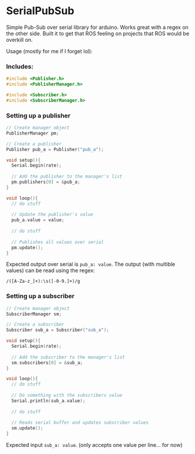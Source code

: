 # SerialPubSub
Simple Pub-Sub over serial library for arduino. Works great with a regex on the other side. Built it to get that ROS feeling on projects that ROS would be overkill on.

Usage (mostly for me if I forget lol):

### Includes:

```C++
#include <Publisher.h>
#include <PublisherManager.h>

#include <Subscriber.h>
#include <SubscriberManager.h>
```

### Setting up a publisher

```C++
// Create manager object
PublisherManager pm;

// Create a publisher
Publisher pub_a = Publisher("pub_a");

void setup(){
  Serial.begin(rate);
  
  // Add the publisher to the manager's list
  pm.publishers[0] = &pub_a;
}

void loop(){
  // do stuff
  
  // Update the publisher's value
  pub_a.value = value;
  
  // do stuff
  
  // Publishes all values over serial
  pm.update();
}
```

Expected output over serial is ```pub_a: value```. The output (with multible values) can be read using the regex:
```regex 
/([A-Za-z_]+):\s([-0-9.]+)/g
```


### Setting up a subscriber
```C++
// Create manager object
SubscriberManager sm;

// Create a subscriber
Subscriber sub_a = Subscriber("sub_a");

void setup(){
  Serial.begin(rate);
  
  // Add the subscriber to the manager's list
  sm.subscribers[0] = &sub_a;
}

void loop(){
  // do stuff
  
  // Do something with the subscribers value
  Serial.println(sub_a.value);
  
  // do stuff
  
  // Reads serial buffer and updates subscriber values
  sm.update();
}
```

Expected input `sub_a: value`. (only accepts one value per line... for now)
